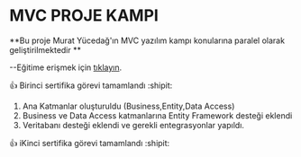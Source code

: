 # MVC PROJE KAMPI 
**Bu proje Murat Yücedağ'ın MVC yazılım kampı konularına paralel olarak geliştirilmektedir **

--Eğitime erişmek için  [tıklayın](https://www.youtube.com/watch?v=yFToRUL6h8A&list=PLKnjBHu2xXNNQJehhCg--CzQQMHXTsFAb&index=1/). 


  :+1: Birinci sertifika görevi tamamlandı :shipit:

1. Ana Katmanlar oluşturuldu (Business,Entity,Data Access)
2. Business ve Data Access katmanlarına Entity Framework desteği eklendi
3. Veritabanı desteği eklendi ve gerekli entegrasyonlar yapıldı.

 :+1: iKinci sertifika görevi tamamlandı :shipit:
